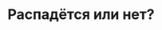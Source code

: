 <html>
 <head>
  <meta charset="utf-8"/>
 </head>
 <body>
   <h1>Распадëтся или нет? </h1>
   <p>
      
   </p>
 </body>
</html>
